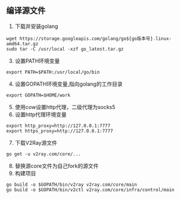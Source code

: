 编译源文件
--------

1. 下载并安装golang
```
wget https://storage.googleapis.com/golang/go${go版本号}.linux-amd64.tar.gz
sudo tar -C /usr/local -xzf go_latest.tar.gz
```
3. 设置PATH环境变量 
```
export PATH=$PATH:/usr/local/go/bin
```
4. 设置GOPATH环境变量,指向golang的工作目录
```
export GOPATH=$HOME/work
```
5. 使用cow设置http代理，二级代理为socks5
6. 设置http代理环境变量
```
export http_proxy=http://127.0.0.1:7777
export https_proxy=http://127.0.0.1:7777
```
7. 下载V2Ray源文件
```
go get -u v2ray.com/core/...
```
8. 替换源core文件为自己fork的源文件
9. 构建项目
```
go build -o $GOPATH/bin/v2ray v2ray.com/core/main
go build -o $GOPATH/bin/v2ctl v2ray.com/core/infra/control/main
```
